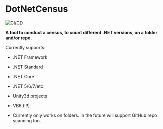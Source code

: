 # DotNetCensus
[![CI/CD](https://github.com/samsmithnz/DotNetCensus/actions/workflows/workflow.yml/badge.svg)](https://github.com/samsmithnz/DotNetCensus/actions/workflows/workflow.yml)

**A tool to conduct a census, to count different .NET versions, on a folder and/or repo.** 

Currently supports:
- .NET Framework
- .NET Standard
- .NET Core
- .NET 5/6/7/etc
- Unity3d projects
- VB6 (!!!)

- Currently only works on folders. In the future will support GitHub repo scanning too.